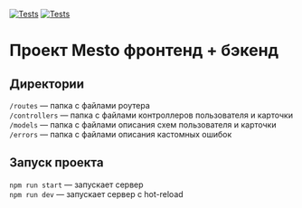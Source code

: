 [![Tests](https://github.com/Kateviwe/express-mesto-gha/actions/workflows/tests-13-sprint.yml/badge.svg)](https://github.com/Kateviwe/express-mesto-gha/actions/workflows/tests-13-sprint.yml) [![Tests](https://github.com/Kateviwe/express-mesto-gha/actions/workflows/tests-14-sprint.yml/badge.svg)](https://github.com/Kateviwe/express-mesto-gha/actions/workflows/tests-14-sprint.yml)
# Проект Mesto фронтенд + бэкенд

## Директории

`/routes` — папка с файлами роутера  
`/controllers` — папка с файлами контроллеров пользователя и карточки   
`/models` — папка с файлами описания схем пользователя и карточки  
`/errors` — папка с файлами описания кастомных ошибок  

## Запуск проекта

`npm run start` — запускает сервер   
`npm run dev` — запускает сервер с hot-reload
